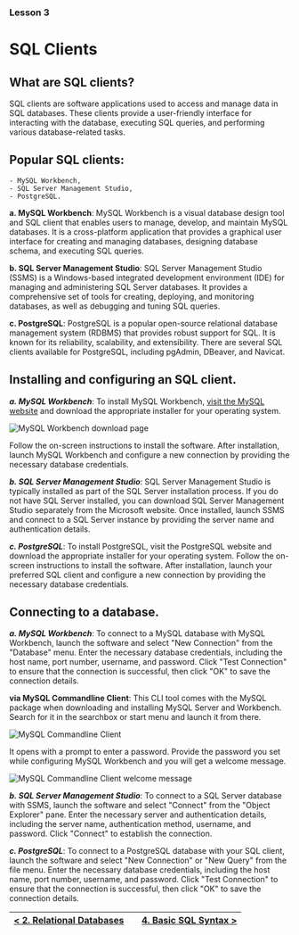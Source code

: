### Lesson 3 
# SQL Clients

## What are SQL clients?

SQL clients are software applications used to access and manage data in SQL databases. These clients provide a user-friendly interface for interacting with the database, executing SQL queries, and performing various database-related tasks.

## Popular SQL clients: 
    - MySQL Workbench, 
    - SQL Server Management Studio, 
    - PostgreSQL.

**a. MySQL Workbench**: MySQL Workbench is a visual database design tool and SQL client that enables users to manage, develop, and maintain MySQL databases. It is a cross-platform application that provides a graphical user interface for creating and managing databases, designing database schema, and executing SQL queries.

**b. SQL Server Management Studio**: SQL Server Management Studio (SSMS) is a Windows-based integrated development environment (IDE) for managing and administering SQL Server databases. It provides a comprehensive set of tools for creating, deploying, and monitoring databases, as well as debugging and tuning SQL queries.

**c. PostgreSQL**: PostgreSQL is a popular open-source relational database management system (RDBMS) that provides robust support for SQL. It is known for its reliability, scalability, and extensibility. There are several SQL clients available for PostgreSQL, including pgAdmin, DBeaver, and Navicat.

## Installing and configuring an SQL client.

***a. MySQL Workbench***: To install MySQL Workbench, [visit the MySQL website](https://dev.mysql.com/downloads/workbench/) and download the appropriate installer for your operating system. 

![MySQL Workbench download page](https://sqlfordatascience.com.ng/img/week1/mysql-workbench-download-page-md.png "MySQL Workbench download page") 

Follow the on-screen instructions to install the software. After installation, launch MySQL Workbench and configure a new connection by providing the necessary database credentials.

***b. SQL Server Management Studio***: SQL Server Management Studio is typically installed as part of the SQL Server installation process. If you do not have SQL Server installed, you can download SQL Server Management Studio separately from the Microsoft website. Once installed, launch SSMS and connect to a SQL Server instance by providing the server name and authentication details.

***c. PostgreSQL***: To install PostgreSQL, visit the PostgreSQL website and download the appropriate installer for your operating system. Follow the on-screen instructions to install the software. After installation, launch your preferred SQL client and configure a new connection by providing the necessary database credentials.

## Connecting to a database.

***a. MySQL Workbench***: To connect to a MySQL database with MySQL Workbench, launch the software and select "New Connection" from the "Database" menu. Enter the necessary database credentials, including the host name, port number, username, and password. Click "Test Connection" to ensure that the connection is successful, then click "OK" to save the connection details.

**via MySQL Commandline Client**: This CLI tool comes with the MySQL package when downloading and installing MySQL Server and Workbench. Search for it in the searchbox or start menu and launch it from there.

![MySQL Commandline Client](https://sqlfordatascience.com.ng/img/week1/mysql-clclient.png "MySQL Coomandline Client")

It opens with a prompt to enter a password. Provide the password you set while configuring MySQL Workbench and you will get a welcome message.

![MySQL Commandline Client welcome message](https://sqlfordatascience.com.ng/img/week1/mysql-clclient-welcome.png "MySQL Coomandline Client welcome message")

***b. SQL Server Management Studio***: To connect to a SQL Server database with SSMS, launch the software and select "Connect" from the "Object Explorer" pane. Enter the necessary server and authentication details, including the server name, authentication method, username, and password. Click "Connect" to establish the connection.

***c. PostgreSQL***: To connect to a PostgreSQL database with your SQL client, launch the software and select "New Connection" or "New Query" from the file menu. Enter the necessary database credentials, including the host name, port number, username, and password. Click "Test Connection" to ensure that the connection is successful, then click "OK" to save the connection details.

|[< 2. Relational Databases](02_relational_databases.md)  |           | [4. Basic SQL Syntax >](04_basic_sql_syntax.md)|
|:-------------------------------------------------------:|:---------:|:----------------------------------------------:|